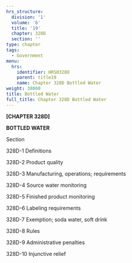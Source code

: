 ```yaml
---
hrs_structure:
  division: '1'
  volume: '6'
  title: '19'
  chapter: 328D
  section: ''
type: chapter
tags:
  - Government
menu:
  hrs:
    identifier: HRS0328D
    parent: title19
    name: Chapter 328D Bottled Water
weight: 38000
title: Bottled Water
full_title: Chapter 328D Bottled Water
---
```

**[CHAPTER 328D]**

**BOTTLED WATER**

Section

328D-1 Definitions

328D-2 Product quality

328D-3 Manufacturing, operations; requirements

328D-4 Source water monitoring

328D-5 Finished product monitoring

328D-6 Labeling requirements

328D-7 Exemption; soda water, soft drink

328D-8 Rules

328D-9 Administrative penalties

328D-10 Injunctive relief